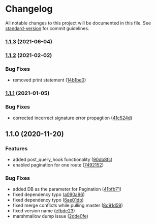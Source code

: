 # Changelog

All notable changes to this project will be documented in this file. See [standard-version](https://github.com/conventional-changelog/standard-version) for commit guidelines.

### [1.1.3](https://github.com/mtShaikh/flask-rest-paginate/compare/v1.1.2...v1.1.3) (2021-06-04)

### [1.1.2](https://github.com/mtShaikh/flask-rest-paginate/compare/v1.1.1...v1.1.2) (2021-02-02)


### Bug Fixes

* removed print statement ([14b1be0](https://github.com/mtShaikh/flask-rest-paginate/commit/14b1be0da0dcb69a0942d04692ae0e37df84bd54))

### [1.1.1](https://github.com/mtShaikh/flask-rest-paginate/compare/v1.1.0...v1.1.1) (2021-01-05)


### Bug Fixes

* corrected incorrect signature error propagtion ([41c524d](https://github.com/mtShaikh/flask-rest-paginate/commit/41c524d3e6af74cd50f9e6e91f46369972214a80))

## 1.1.0 (2020-11-20)


### Features

* added post_query_hook functionality ([90db8fc](https://github.com/mtShaikh/flask-rest-paginate/commit/90db8fce8d8207d25a99eaa9a1240dd26bee77ff))
* enabled pagination for one route ([7492152](https://github.com/mtShaikh/flask-rest-paginate/commit/74921520fe068f5b61f7ea174b6084f9a910ef2c))


### Bug Fixes

* added DB as the parameter for Pagination ([41bfb71](https://github.com/mtShaikh/flask-rest-paginate/commit/41bfb71bd1c3abcfa230051e691cd36662c2f2f3))
* fixed dependency typo ([a090a96](https://github.com/mtShaikh/flask-rest-paginate/commit/a090a96eed93400f06b362f7e849c35253e8858e))
* fixed dependency typo ([6ae01db](https://github.com/mtShaikh/flask-rest-paginate/commit/6ae01db236630c0755ed723e3ddef31db3baacd8))
* fixed merge conflicts while pulling master ([8d91d59](https://github.com/mtShaikh/flask-rest-paginate/commit/8d91d5987a0f819cc6d7c5af69465196a5e56b12))
* fixed version name ([efbde23](https://github.com/mtShaikh/flask-rest-paginate/commit/efbde2391be5f45db199db8df236285e258176f8))
* marshmallow dump issue ([2dde0fe](https://github.com/mtShaikh/flask-rest-paginate/commit/2dde0fee23bee279639ee96d75d6bafe530f65ee))
